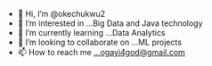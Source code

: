 - 👋 Hi, I’m @okechukwu2
- 👀 I’m interested in ...Big Data and Java technology
- 🌱 I’m currently learning ...Data Analytics
- 💞️ I’m looking to collaborate on ...ML projects
- 📫 How to reach me ...ogayi4god@gmail.com

<!---
okechukwu2/okechukwu2 is a ✨ special ✨ repository because its `README.md` (this file) appears on your GitHub profile.
You can click the Preview link to take a look at your changes.
--->
